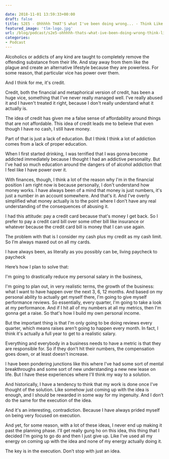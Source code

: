 ```yaml
---

date: 2018-11-01 13:59:33+00:00
draft: false
title: S2E5 - Ohhhhh THAT'S what I've been doing wrong... - Think Like Me (or don't)
featured_image: 'tlm-logo.jpg'
url: /blog/podcast/s2e5-ohhhhh-thats-what-ive-been-doing-wrong-think-like-me-or-dont
categories:
- Podcast
---
```



 


Alcoholics or addicts of any kind are taught to completely remove the offending substance from their life. And stay away from them like the plague and create an alternative lifestyle because they are powerless. For some reason, that particular vice has power over them.

And I think for me, it's credit.

Credit, both the financial and metaphorical version of credit, has been a huge vice, something that I've never really managed well. I've really abused it and I haven't treated it right, because I don't really understand what it actually is.

The idea of credit has given me a false sense of affordability around things that are not affordable. This idea of credit leads me to believe that even though I have no cash, I still have money.

Part of that is just a lack of education. But I think I think a lot of addiction comes from a lack of proper education.

When I first started drinking, I was terrified that I was gonna become addicted immediately because I thought I had an addictive personality. But I've had so much education around the dangers of of alcohol addiction that I feel like I have power over it.

With finances, though, I think a lot of the reason why I'm in the financial position I am right now is because personally, I don't understand how money works. I have always been of a mind that money is just numbers, it's just a number in an account somewhere. And that's it. And I’ve overly simplified what money actually is to the point where I don't have any real understanding of the consequences of abusing it.

I had this attitude: pay a credit card because that's money I get back. So I prefer to pay a credit card bill over some other bill like insurance or whatever because the credit card bill is money that I can use again.

The problem with that is I consider my cash plus my credit as my cash limit. So I’m always maxed out on all my cards.

I have always been, as literally as you possibly can be, living paycheck to paycheck

Here’s how I plan to solve that:

I'm going to drastically reduce my personal salary in the business,

I'm going to plan out, in very realistic terms, the growth of the business: what I want to have happen over the next 3, 6, 12 months. And based on my personal ability to actually get myself there, I'm going to give myself performance reviews. So essentially, every quarter, I'm going to take a look at my performance. And if I hit all of my numbers at all my metrics, then I'm gonna get a raise. So that's how I build my own personal income.

But the important thing is that I'm only going to be doing reviews every quarter, which means raises aren’t going to happen every month. In fact, I think it's actually a full year to get to a realistic salary.

Everything and everybody in a business needs to have a metric is that they are responsible for. So if they don't hit their numbers, the compensation goes down, or at least doesn't increase.

I have been pondering junctions like this where I've had some sort of mental breakthroughs and some sort of new understanding a new new lease on life. But I have these experiences where I'll think my way to a solution.

And historically, I have a tendency to think that my work is done once I've thought of the solution. Like somehow just coming up with the idea is enough, and I should be rewarded in some way for my ingenuity. And I don’t do the same for the execution of the idea.

And it's an interesting, contradiction. Because I have always prided myself on being very focused on execution.

And yet, for some reason, with a lot of these ideas, I never end up making it past the planning phase. I'll get really gung ho on this idea, this thing that I decided I'm going to go do and then I just give up. Like I've used all my energy on coming up with the idea and none of my energy actually doing it.

The key is in the execution. Don’t stop with just an idea.
